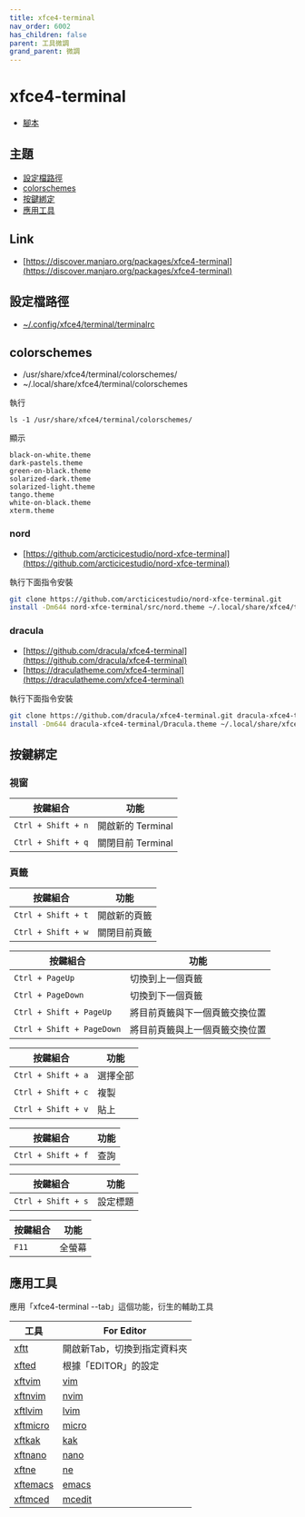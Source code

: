 ```yaml
---
title: xfce4-terminal
nav_order: 6002
has_children: false
parent: 工具微調
grand_parent: 微調
---
```



# xfce4-terminal


* [腳本](https://github.com/samwhelp/note-about-manjaro/tree/gh-pages/_demo/adjustment/tool/xfce4-terminal)


## 主題

* [設定檔路徑](#設定檔路徑)
* [colorschemes](#colorschemes)
* [按鍵綁定](#按鍵綁定)
* [應用工具](#應用工具)


## Link

* [https://discover.manjaro.org/packages/xfce4-terminal](https://discover.manjaro.org/packages/xfce4-terminal)


## 設定檔路徑

* [~/.config/xfce4/terminal/terminalrc](https://github.com/samwhelp/note-about-manjaro/blob/gh-pages/_demo/adjustment/tool/xfce4-terminal/config/xfce4-terminal/terminalrc)


## colorschemes

* /usr/share/xfce4/terminal/colorschemes/
* ~/.local/share/xfce4/terminal/colorschemes


執行

```
ls -1 /usr/share/xfce4/terminal/colorschemes/
```

顯示

```
black-on-white.theme
dark-pastels.theme
green-on-black.theme
solarized-dark.theme
solarized-light.theme
tango.theme
white-on-black.theme
xterm.theme
```

### nord

* [https://github.com/arcticicestudio/nord-xfce-terminal](https://github.com/arcticicestudio/nord-xfce-terminal)

執行下面指令安裝

``` sh
git clone https://github.com/arcticicestudio/nord-xfce-terminal.git
install -Dm644 nord-xfce-terminal/src/nord.theme ~/.local/share/xfce4/terminal/colorschemes/nord.theme
```

### dracula

* [https://github.com/dracula/xfce4-terminal](https://github.com/dracula/xfce4-terminal)
* [https://draculatheme.com/xfce4-terminal](https://draculatheme.com/xfce4-terminal)

執行下面指令安裝

``` sh
git clone https://github.com/dracula/xfce4-terminal.git dracula-xfce4-terminal
install -Dm644 dracula-xfce4-terminal/Dracula.theme ~/.local/share/xfce4/terminal/colorschemes/Dracula.theme
```


## 按鍵綁定

### 視窗

| 按鍵組合 | 功能 |
| --- | --- |
| `Ctrl + Shift + n` | 開啟新的 Terminal |
| `Ctrl + Shift + q` | 關閉目前 Terminal |

### 頁籤

| 按鍵組合 | 功能 |
| --- | --- |
| `Ctrl + Shift + t` | 開啟新的頁籤 |
| `Ctrl + Shift + w` | 關閉目前頁籤 |


| 按鍵組合 | 功能 |
| --- | --- |
| `Ctrl + PageUp` | 切換到上一個頁籤 |
| `Ctrl + PageDown` | 切換到下一個頁籤 |
| `Ctrl + Shift + PageUp` | 將目前頁籤與下一個頁籤交換位置 |
| `Ctrl + Shift + PageDown` | 將目前頁籤與上一個頁籤交換位置 |

| 按鍵組合 | 功能 |
| --- | --- |
| `Ctrl + Shift + a` | 選擇全部 |
| `Ctrl + Shift + c` | 複製 |
| `Ctrl + Shift + v` | 貼上 |

| 按鍵組合 | 功能 |
| --- | --- |
| `Ctrl + Shift + f` | 查詢 |

| 按鍵組合 | 功能 |
| --- | --- |
| `Ctrl + Shift + s` | 設定標題 |

| 按鍵組合 | 功能 |
| --- | --- |
| `F11` | 全螢幕 |


## 應用工具

應用「xfce4-terminal --tab」這個功能，衍生的輔助工具

| 工具 | For Editor |
| --- | --- |
| [xftt](https://samwhelp.github.io/tool-xfteditor/read/project/xfteditor/xftt) | 開啟新Tab，切換到指定資料夾 |
| [xfted](https://samwhelp.github.io/tool-xfteditor/read/project/xfteditor/xfted) | 根據「EDITOR」的設定 |
| [xftvim](https://samwhelp.github.io/tool-xfteditor/read/project/xfteditor/xftvim) | [vim](https://www.vim.org/) |
| [xftnvim](https://samwhelp.github.io/tool-xfteditor/read/project/xfteditor/xftnvim) | [nvim](https://neovim.io/) |
| [xftlvim](https://samwhelp.github.io/tool-xfteditor/read/project/xfteditor/xftlvim) | [lvim](https://github.com/ChristianChiarulli/LunarVim) |
| [xftmicro](https://samwhelp.github.io/tool-xfteditor/read/project/xfteditor/xftmicro) | [micro](https://micro-editor.github.io/) |
| [xftkak](https://samwhelp.github.io/tool-xfteditor/read/project/xfteditor/xftkak) | [kak](https://kakoune.org/) |
| [xftnano](https://samwhelp.github.io/tool-xfteditor/read/project/xfteditor/xftnano) | [nano](https://www.nano-editor.org/) |
| [xftne](https://samwhelp.github.io/tool-xfteditor/read/project/xfteditor/xftne) | [ne](http://ne.di.unimi.it/) |
| [xftemacs](https://samwhelp.github.io/tool-xfteditor/read/project/xfteditor/xftemacs) | [emacs](https://www.gnu.org/software/emacs/) |
| [xftmced](https://samwhelp.github.io/tool-xfteditor/read/project/xfteditor/xftmced) | [mcedit](https://midnight-commander.org/) |
